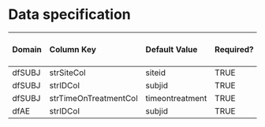 # Data specification

|**Domain** |**Column Key**        |**Default Value** |**Required?** |**Require Unique Values?** |**Accept NA/Empty Values?** |
|:----------|:---------------------|:-----------------|:-------------|:--------------------------|:---------------------------|
|dfSUBJ     |strSiteCol            |siteid            |TRUE          |FALSE                      |FALSE                       |
|dfSUBJ     |strIDCol              |subjid            |TRUE          |TRUE                       |FALSE                       |
|dfSUBJ     |strTimeOnTreatmentCol |timeontreatment   |TRUE          |FALSE                      |TRUE                        |
|dfAE       |strIDCol              |subjid            |TRUE          |FALSE                      |FALSE                       |
